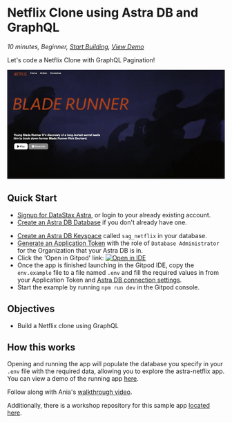 <!--- STARTEXCLUDE --->
# Netflix Clone using Astra DB and GraphQL
*10 minutes, Beginner, [Start Building](https://github.com/DataStax-Examples/astra-netflix#quick-start), [View Demo](https://sag-astra-netflix.netlify.app)*

Let's code a Netflix Clone with GraphQL Pagination! 
<!--- ENDEXCLUDE --->

![image](https://raw.githubusercontent.com/DataStax-Examples/astra-netflix/master/hero.png)

## Quick Start
<!--- STARTEXCLUDE --->
* [Signup for DataStax Astra](https://dtsx.io/3sYwYUL), or login to your already existing account. 
* [Create an Astra DB Database](https://github.com/DataStax-Examples/sample-app-template/blob/master/GETTING_STARTED.md#create-an-astra-db) if you don't already have one.
<!--- ENDEXCLUDE --->
* [Create an Astra DB Keyspace](https://github.com/DataStax-Examples/sample-app-template/blob/master/GETTING_STARTED.md#create-an-astra-db-keyspace) called `sag_netflix` in your database.
* [Generate an Application Token](https://github.com/DataStax-Examples/sample-app-template/blob/master/GETTING_STARTED.md#create-an-application-token) with the role of `Database Administrator` for the Organization that your Astra DB is in.
* Click the 'Open in Gitpod' link: [![Open in IDE](https://gitpod.io/button/open-in-gitpod.svg)](https://gitpod.io/#https://github.com/DataStax-Examples/astra-netflix)
* Once the app is finished launching in the Gitpod IDE, copy the `env.example` file to a file named `.env` and fill the required values in from your Application Token and [Astra DB connection settings](https://github.com/DataStax-Examples/sample-app-template/blob/master/GETTING_STARTED.md#get-your-astra-db-connection-settings).
* Start the example by running `npm run dev` in the Gitpod console.

## Objectives
* Build a Netflix clone using GraphQL
  
## How this works
Opening and running the app will populate the database you specify in your `.env` file with the required data, allowing you to explore the astra-netflix app. You can view a demo of the running app [here](https://sag-astra-netflix.netlify.app).

Follow along with Ania's [walkthrough video](https://www.youtube.com/watch?v=g8COh40v2jU). 

Additionally, there is a workshop repository for this sample app [located here](https://github.com/datastaxdevs/appdev-week3-graphql).
